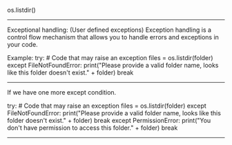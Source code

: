 os.listdir()

--------------------------
Exceptional handling: (User defined exceptions)
Exception handling is a control flow mechanism that allows you to handle errors and exceptions in your code.

Example:
try:
    # Code that may raise an exception
    files = os.listdir(folder)
except FileNotFoundError:
    print("Please provide a valid folder name, looks like this folder doesn't exist." + folder)
    break

--------------------------

If we have one more except condition.

try:
    # Code that may raise an exception
    files = os.listdir(folder)
except FileNotFoundError:
    print("Please provide a valid folder name, looks like this folder doesn't exist." + folder)
    break
except PermissionError:
    print("You don't have permission to access this folder." + folder)
    break


--------------------------


